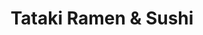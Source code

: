 ---
layout: place
title: "Tataki Ramen & Sushi"
permalink: /pennsylvania/philadelphia/tataki-ramen-sushi.html
stateAbbr: PA
stateName: Pennsylvania
cityName: Philadelphia
seo:
  name: "Tataki Ramen & Sushi"
  type: Restaurant
  links: https://order.mealkeyway.com/merchant/584964516c554339506764544b796c72796e4c5274413d3d/main
description: "Tataki Ramen & Sushi serves delicious sushi in Philadelphia, Pennsylvania. Try fresh Japanese dishes for a great dining experience. "
place_id: ChIJD1diuaPHxokRkEESK041Yaw
photos:
  - name: >-
      places/ChIJD1diuaPHxokRkEESK041Yaw/photos/AeeoHcJZwDoyaK3lXC3wxGgMlrx6qQjuQYAyWw65pC_cLZxEkSEnvCRkdGvs1w-IiteYz1PIKifzXSb8lTIT_e_zuVtA3c0syJn2RiwtLvfrOLulC8vk_Rov2O9iZJfcxDLAcnnrxxw_dzQtk5YNfFrxYDknsks-7Y7ljpNjiu-oesUcOlcKIodCbiol2jbkWd8JhmeGjupc3bsM02z2ZbKqWuvHFjIDPG8vf7J3eyo4nS17d7IWGoRqv6Dr6t-IoGKldGyyodwwEf5WU-DiSUOWtdj0I-xsjLEXT0viCf9LvvBoNQ
    widthPx: 3600
    heightPx: 4800
    authorAttributions:
      - displayName: Tataki Ramen & Sushi
        uri: https://maps.google.com/maps/contrib/114295932925268173653
        photoUri: >-
          https://lh3.googleusercontent.com/a/ACg8ocJrSCKReEQiLJppKaKwT5tcyfFtgCgB39cBGDLtLzQOP1HZhA=s100-p-k-no-mo
    flagContentUri: >-
      https://www.google.com/local/imagery/report/?cb_client=maps_api_places.places_api&image_key=!1e10!2sAF1QipPD7FnadDh7p5Z48gJHiFj7CeSwjOeDApH4CQHz&hl=en-US
    googleMapsUri: >-
      https://www.google.com/maps/place//data=!3m4!1e2!3m2!1sAF1QipPD7FnadDh7p5Z48gJHiFj7CeSwjOeDApH4CQHz!2e10!4m2!3m1!1s0x89c6c7a3b962570f:0xac61354e2b124190
  - name: >-
      places/ChIJD1diuaPHxokRkEESK041Yaw/photos/AeeoHcLmz6MAXSS12hDUpc7aFvJzpdwe_fpgmqNRx0jbH7-KYOqi1tvLUOKuSqDJgaFwoWrC5QjcPHP4mxwMiX5LEcOubhoRpUv1Xux4_xaSspiBPwgmo68xycFA4aageZe0fXd8nkEDyMIhLdjpJDWjuoEUl-Thw3PzPqn_otUJO6GwHVah7DBN1oCOeDw72_EeZ3i8QZme_pnew7QF2TRtQJAxSvJN2qMK8AAZLAyVlhf5mZ0A-O1NkVtGtWOcWR0FZvGgsdQMW0UhSecILwU_fTpe8JKk5r1gvs5sARNi7wluNQ
    widthPx: 723
    heightPx: 693
    authorAttributions:
      - displayName: Tataki Ramen & Sushi
        uri: https://maps.google.com/maps/contrib/114295932925268173653
        photoUri: >-
          https://lh3.googleusercontent.com/a/ACg8ocJrSCKReEQiLJppKaKwT5tcyfFtgCgB39cBGDLtLzQOP1HZhA=s100-p-k-no-mo
    flagContentUri: >-
      https://www.google.com/local/imagery/report/?cb_client=maps_api_places.places_api&image_key=!1e10!2sAF1QipMbWnwZn4gN44nPkb0gt-kgw5_p_HgKhubFU0qt&hl=en-US
    googleMapsUri: >-
      https://www.google.com/maps/place//data=!3m4!1e2!3m2!1sAF1QipMbWnwZn4gN44nPkb0gt-kgw5_p_HgKhubFU0qt!2e10!4m2!3m1!1s0x89c6c7a3b962570f:0xac61354e2b124190
  - name: >-
      places/ChIJD1diuaPHxokRkEESK041Yaw/photos/AeeoHcIj7Z1sx3rEXmrriCwn5IE5jtTraTuzARKWbdOe8H-1IV22j7Hn2FeVfRpRAmXt8c_NCT4JMNBMjmtxb4bhfNJBZ_k4QQER42fJpj7hu36UyJ878967y3y1miu-NGpdWgOIVZN9fcSyv8D5In1-QoWnQQg5hqaJr5vOud6U0u_XbPJt9nEo0H6BzR4ne06uwNtKGfmV5kDyIKl6YXgS-FBG9rT1XfePOsI6oBxg31gSLVXHiHBzLyDu92Kmuk--sbLCiz6dmvahXl0r8tqqmVcF_AVIn3G5du1Czyx1ER6SQg
    widthPx: 1057
    heightPx: 1116
    authorAttributions:
      - displayName: Tataki Ramen & Sushi
        uri: https://maps.google.com/maps/contrib/114295932925268173653
        photoUri: >-
          https://lh3.googleusercontent.com/a/ACg8ocJrSCKReEQiLJppKaKwT5tcyfFtgCgB39cBGDLtLzQOP1HZhA=s100-p-k-no-mo
    flagContentUri: >-
      https://www.google.com/local/imagery/report/?cb_client=maps_api_places.places_api&image_key=!1e10!2sAF1QipP9D0zHTN6DmNiG-xQp0yOT58oQeLrYDX1aG1T3&hl=en-US
    googleMapsUri: >-
      https://www.google.com/maps/place//data=!3m4!1e2!3m2!1sAF1QipP9D0zHTN6DmNiG-xQp0yOT58oQeLrYDX1aG1T3!2e10!4m2!3m1!1s0x89c6c7a3b962570f:0xac61354e2b124190
  - name: >-
      places/ChIJD1diuaPHxokRkEESK041Yaw/photos/AeeoHcLc_mOzH8cQirIF3AyBMtv9LKm8iRHJ4YGgrTA1Ck5_7lDo_0lZuul5YOhST6D4RhEW9kAeF7yNAtnZCzkZTToiHsm1eRgoQZkbSYZDvwBvLcvvM4zOURNcf8lMNBZTIkOXJ3eDnUYXEAWkeECF-Q-Vd9pgSxA8qZ4A7B-R-21Wg43UjabA7aoqwa5OBqiumaPh1aRfmFFvDbuOIS6Im_YHZtZeMb_tTDnMQZFOQ19-u1RvXVS3p8FmYUXOwAbLMDhkyvuJ4iSrIVE2bWOkaq35iDTHop6UyHDl7BCj4kYyTw
    widthPx: 655
    heightPx: 709
    authorAttributions:
      - displayName: Tataki Ramen & Sushi
        uri: https://maps.google.com/maps/contrib/114295932925268173653
        photoUri: >-
          https://lh3.googleusercontent.com/a/ACg8ocJrSCKReEQiLJppKaKwT5tcyfFtgCgB39cBGDLtLzQOP1HZhA=s100-p-k-no-mo
    flagContentUri: >-
      https://www.google.com/local/imagery/report/?cb_client=maps_api_places.places_api&image_key=!1e10!2sAF1QipOFPPiq-VXQneUTE4yMYPlk_fV9X7f8svaEHPzh&hl=en-US
    googleMapsUri: >-
      https://www.google.com/maps/place//data=!3m4!1e2!3m2!1sAF1QipOFPPiq-VXQneUTE4yMYPlk_fV9X7f8svaEHPzh!2e10!4m2!3m1!1s0x89c6c7a3b962570f:0xac61354e2b124190
  - name: >-
      places/ChIJD1diuaPHxokRkEESK041Yaw/photos/AeeoHcKghMHNQP7J0jwNxCu08a8xSu0B_FJBCltM4ufPPSDnyjN5ZYJDzdjLZIX_l2eLSQnxTxCRkHefMEkm1EMIGEvHT86TnBiQkvDuwHH-9fLNMjYRWxUsvI6R8tWDZTJRyupG80a_jvZP5qrjWMRHqJXHxZF7nRD2Q_KXmc39QVpQ1g08Pev78QgGSkYXH468QmtNeZ2uKQyyOomlJHDVdlxjinQN9wzOk_2NRR7-BYit_fnHj7zGiZ66zOssSC6Kd3VUdZHPCiFMbVSO93C2c5joTvNh9fo0bbimXucq-F8QfE8Um_zqnL0JLLg_zqnoTQtDhos9yEDTwaMa4Q9swF7fQ7p-NAAmIrXokGuK8NMLRNwz8HrrLR91VhkX_BZJDxbTaNBHDb588eB6XyyifMTEd1mq_-yeuhM7T9rHH9E
    widthPx: 3024
    heightPx: 4032
    authorAttributions:
      - displayName: jain
        uri: https://maps.google.com/maps/contrib/104372036258377418555
        photoUri: >-
          https://lh3.googleusercontent.com/a-/ALV-UjU__KP7JnylxRwYEv-MjnHu2Btxd3CN4WwZikae-qcizkiMVDwa=s100-p-k-no-mo
    flagContentUri: >-
      https://www.google.com/local/imagery/report/?cb_client=maps_api_places.places_api&image_key=!1e10!2sCIHM0ogKEICAgMDIlP-NDQ&hl=en-US
    googleMapsUri: >-
      https://www.google.com/maps/place//data=!3m4!1e2!3m2!1sCIHM0ogKEICAgMDIlP-NDQ!2e10!4m2!3m1!1s0x89c6c7a3b962570f:0xac61354e2b124190
  - name: >-
      places/ChIJD1diuaPHxokRkEESK041Yaw/photos/AeeoHcKk4hqVe-OQXhHBWHzGVObclXYTgMJReDFMA9sl3gVlL7GIhktOS0rG_tXYCRiOUOSCooi0KS4O9sy0-s0qwEGrV05ROrqOuh6D-tLVq49_DH20kAzo5zUtGJLnoq3SYzXe26fm2eaXuMk59SAq4B0PI_4lHQtbEY2zA4XRqgIbgCONZPiFGXrYMTXnAhdF-J08CGdlPqdKf0FdrA-UP_N8mql9sFdSz227BNJjbNNJVC_oBeCLiJ4dQ-eF7i9DM5egcOwtVKhcYvF7EMsAXtTUhLLjqhh61mo8dPlA9Xy_zQ
    widthPx: 631
    heightPx: 599
    authorAttributions:
      - displayName: Tataki Ramen & Sushi
        uri: https://maps.google.com/maps/contrib/114295932925268173653
        photoUri: >-
          https://lh3.googleusercontent.com/a/ACg8ocJrSCKReEQiLJppKaKwT5tcyfFtgCgB39cBGDLtLzQOP1HZhA=s100-p-k-no-mo
    flagContentUri: >-
      https://www.google.com/local/imagery/report/?cb_client=maps_api_places.places_api&image_key=!1e10!2sAF1QipMxQ0BdUtE8bfjWfqyMzoGFVB__SmuPl1zDOSD7&hl=en-US
    googleMapsUri: >-
      https://www.google.com/maps/place//data=!3m4!1e2!3m2!1sAF1QipMxQ0BdUtE8bfjWfqyMzoGFVB__SmuPl1zDOSD7!2e10!4m2!3m1!1s0x89c6c7a3b962570f:0xac61354e2b124190
  - name: >-
      places/ChIJD1diuaPHxokRkEESK041Yaw/photos/AeeoHcLD-upL_-6nWozK1rnPV7tQHnjlNJlLTi6V6FAnCVO5Yg-y5ed9mURv_xSK2ze5gdg3SsvO976W14SMeIcSMCxfpztG5YEZELVUteFV9zYp-ODVfgq4jaVGS16aaDbSrQOUCm9lwMVL9ZbfTAHtDjXdZ3mNBU9EwGopYn1pp9eso2XqLFfUc-b1N7Sl6tpCd_qqecND3PKZKwlLD3FwiUf1i_YcBtYDkVZKrCz7fRFyCcvyDchpaSI4qW1ibtOdXIaCCjqn7GoG2mgiAHvRbbHAToJdaahLhmqxSk4nuD161g
    widthPx: 4032
    heightPx: 3024
    authorAttributions:
      - displayName: Tataki Ramen & Sushi
        uri: https://maps.google.com/maps/contrib/114295932925268173653
        photoUri: >-
          https://lh3.googleusercontent.com/a/ACg8ocJrSCKReEQiLJppKaKwT5tcyfFtgCgB39cBGDLtLzQOP1HZhA=s100-p-k-no-mo
    flagContentUri: >-
      https://www.google.com/local/imagery/report/?cb_client=maps_api_places.places_api&image_key=!1e10!2sAF1QipPT6upPoA_M_C8wc2zzYNO9yOEWe7g_YzhtaKMZ&hl=en-US
    googleMapsUri: >-
      https://www.google.com/maps/place//data=!3m4!1e2!3m2!1sAF1QipPT6upPoA_M_C8wc2zzYNO9yOEWe7g_YzhtaKMZ!2e10!4m2!3m1!1s0x89c6c7a3b962570f:0xac61354e2b124190
  - name: >-
      places/ChIJD1diuaPHxokRkEESK041Yaw/photos/AeeoHcKar94wwU44_oOMkPdEN1GDhc7u6F8xOYo2YfmPxNd32ium5SMrhAIXab8JX9Z_anuKf2pHBU1e0-S7_lTbvbV3pAys5lSSPN0NhZRHKMc5AkDRHgUvJw_GauctqkSd_hf-c1FlEpx6Fgos7dvT7jIMD6GWIng28KwOGE3zGHtnKV1eWZFjZjPXmiEY3GFnZOn3SZGqbaSAHsNVEQX05VoPiO1scYki0DQHKuy02TY1R6w6XpkJUiEQVO-WuY_lSrmRe-T180Wk4_VdpRkqgJ4tAhdF4SPRH31LlCV2ercLhw
    widthPx: 660
    heightPx: 744
    authorAttributions:
      - displayName: Tataki Ramen & Sushi
        uri: https://maps.google.com/maps/contrib/114295932925268173653
        photoUri: >-
          https://lh3.googleusercontent.com/a/ACg8ocJrSCKReEQiLJppKaKwT5tcyfFtgCgB39cBGDLtLzQOP1HZhA=s100-p-k-no-mo
    flagContentUri: >-
      https://www.google.com/local/imagery/report/?cb_client=maps_api_places.places_api&image_key=!1e10!2sAF1QipMigGvz1ZOXjexeJF4vOT8YK7w63OUTNbOZ5554&hl=en-US
    googleMapsUri: >-
      https://www.google.com/maps/place//data=!3m4!1e2!3m2!1sAF1QipMigGvz1ZOXjexeJF4vOT8YK7w63OUTNbOZ5554!2e10!4m2!3m1!1s0x89c6c7a3b962570f:0xac61354e2b124190
  - name: >-
      places/ChIJD1diuaPHxokRkEESK041Yaw/photos/AeeoHcJppKfx0N_2-paPpZsAWmpO3sHNFg1raczQM6OjK7KIRyDmgamXGwt6zlH-BsoxLDtHnl_rWsTXh15wglYjv3wB-DQ2y_8IqPugEguGkzH-Ed45R4Wkdm--j4taPo8DZ1Ce5g9tdVL4O2HB-yrC8CO_1F5DJFYobnRSggJm2eHdzyxMSzrd6mtFWGs1PKIabZ2OuA9Qjt6p_jKNrmk6AECQW3g17Zvb34qXQFnOU7MrsHDcCeDA-SCGHTFnIZgzphgM6yuLiTc_aM9DFJA_SoK4ojEKEL1jI_EDygadz_ffRA
    widthPx: 488
    heightPx: 580
    authorAttributions:
      - displayName: Tataki Ramen & Sushi
        uri: https://maps.google.com/maps/contrib/114295932925268173653
        photoUri: >-
          https://lh3.googleusercontent.com/a/ACg8ocJrSCKReEQiLJppKaKwT5tcyfFtgCgB39cBGDLtLzQOP1HZhA=s100-p-k-no-mo
    flagContentUri: >-
      https://www.google.com/local/imagery/report/?cb_client=maps_api_places.places_api&image_key=!1e10!2sAF1QipO95MXuA-drgHZTEjOFEsiQiXlBLWID-PgM12CN&hl=en-US
    googleMapsUri: >-
      https://www.google.com/maps/place//data=!3m4!1e2!3m2!1sAF1QipO95MXuA-drgHZTEjOFEsiQiXlBLWID-PgM12CN!2e10!4m2!3m1!1s0x89c6c7a3b962570f:0xac61354e2b124190
  - name: >-
      places/ChIJD1diuaPHxokRkEESK041Yaw/photos/AeeoHcJQM6pcqoUiYGQHL7fcYIrgoixPSX-3DzzKu1roMKoPz3S6wrHNXRVKt7Kh_pusqXXdiMQu7YoWYRH8rx82s4TaB9rLobk1TyyNyiLpzkLxDp1BRPXbf56-4k2X8Kp_l9S8xz63oXgMJVqAmBgVuqfKC7tgII7I4Tc8T9nfvVsnRZe9tePXdVl4HEBje23PUclO3WCI_-PkOBsXaSIJAZqHvLk9xqGcXfzKx9eIGJLnm5KH0zhf0iac01SBgRmcoJXPdC9dhuTVFTCpiGC2yV11HWT6L5_-yPfxShfziSjIRw
    widthPx: 483
    heightPx: 569
    authorAttributions:
      - displayName: Tataki Ramen & Sushi
        uri: https://maps.google.com/maps/contrib/114295932925268173653
        photoUri: >-
          https://lh3.googleusercontent.com/a/ACg8ocJrSCKReEQiLJppKaKwT5tcyfFtgCgB39cBGDLtLzQOP1HZhA=s100-p-k-no-mo
    flagContentUri: >-
      https://www.google.com/local/imagery/report/?cb_client=maps_api_places.places_api&image_key=!1e10!2sAF1QipPGHsHVsiGFfqAX-06tHjo99DJxl1sQbaduiF17&hl=en-US
    googleMapsUri: >-
      https://www.google.com/maps/place//data=!3m4!1e2!3m2!1sAF1QipPGHsHVsiGFfqAX-06tHjo99DJxl1sQbaduiF17!2e10!4m2!3m1!1s0x89c6c7a3b962570f:0xac61354e2b124190
address: 3400 Lancaster Ave, Philadelphia, PA 19104, USA
street: 3400 Lancaster Ave
city: Philadelphia
state: PA
zip: '19104'
country: USA
neighborhood: University City
latitude: '39.957587'
longitude: '-75.192021'
accessibility_options:
  wheelchairAccessibleEntrance: true
business_status: OPERATIONAL
name: Tataki Ramen & Sushi
google_maps_links:
  directionsUri: >-
    https://www.google.com/maps/dir//''/data=!4m7!4m6!1m1!4e2!1m2!1m1!1s0x89c6c7a3b962570f:0xac61354e2b124190!3e0
  placeUri: https://maps.google.com/?cid=12421267857110876560
  writeAReviewUri: >-
    https://www.google.com/maps/place//data=!4m3!3m2!1s0x89c6c7a3b962570f:0xac61354e2b124190!12e1
  reviewsUri: >-
    https://www.google.com/maps/place//data=!4m4!3m3!1s0x89c6c7a3b962570f:0xac61354e2b124190!9m1!1b1
  photosUri: >-
    https://www.google.com/maps/place//data=!4m3!3m2!1s0x89c6c7a3b962570f:0xac61354e2b124190!10e5
primary_type: Ramen Restaurant
opening_hours:
  regular: null
  current: null
secondary_opening_hours:
  regular:
    weekdayDescriptions: null
    type: null
  current:
    weekdayDescriptions: null
    type: null
phone: (267) 969-5880
price_level: PRICE_LEVEL_MODERATE
price_range: $10 &ndash; $20
rating: '4.7'
rating_count: 265
website: >-
  https://order.mealkeyway.com/merchant/584964516c554339506764544b796c72796e4c5274413d3d/main
reviews: null
parking_options: null
payment_options: null
allow_dogs: null
curbside_pickup: null
delivery: null
dine_in: null
good_for_children: null
good_for_groups: null
good_for_sports: null
live_music: null
menu_for_children: null
outdoor_seating: null
reservable: null
restroom: null
serves_beer: null
serves_breakfast: null
serves_brunch: null
serves_cocktails: null
serves_coffee: null
serves_dinner: null
serves_dessert: null
serves_lunch: null
serves_vegetarian_food: null
serves_wine: null
takeout: null
summary: null

---